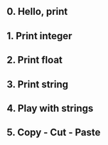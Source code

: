 ## 0. Hello, print

## 1. Print integer

## 2. Print float

## 3. Print string

## 4. Play with strings

## 5. Copy - Cut - Paste

